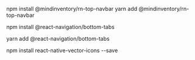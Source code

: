 npm install @mindinventory/rn-top-navbar
yarn add @mindinventory/rn-top-navbar



npm install @react-navigation/bottom-tabs

yarn add @react-navigation/bottom-tabs


npm install react-native-vector-icons --save